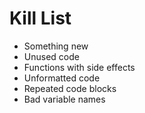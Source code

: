 Kill List
=========
* Something new
* Unused code
* Functions with side effects
* Unformatted code
* Repeated code blocks
* Bad variable names